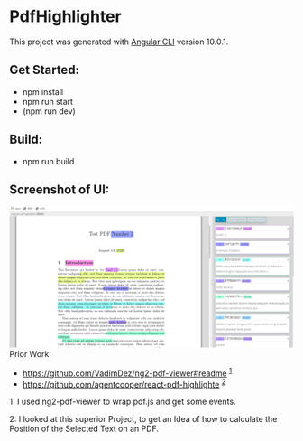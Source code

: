 # PdfHighlighter

This project was generated with [Angular CLI](https://github.com/angular/angular-cli) version 10.0.1.

## Get Started:

- npm install
- npm run start
- (npm run dev)

## Build:

- npm run build


## Screenshot of UI:

![Pic of the UI](UI.png)
Prior Work:

- https://github.com/VadimDez/ng2-pdf-viewer#readme <sup>[1](#myfootnote1)</sup>
- https://github.com/agentcooper/react-pdf-highlighte <sup>[2](#myfootnote2)</sup>

<a name="myfootnote1">1</a>: I used ng2-pdf-viewer to wrap pdf.js and get some events.

<a name="myfootnote2">2</a>: I looked at this superior Project, to get an Idea of how to calculate the Position of the Selected Text on an PDF.
